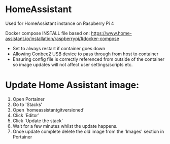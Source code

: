 # HomeAssistant
Used for HomeAssistant instance on Raspberry Pi 4

Docker compose INSTALL file based on:
https://www.home-assistant.io/installation/raspberrypi/#docker-compose

- Set to always restart if container goes down
- Allowing Conbee2 USB device to pass through from host to container
- Ensuring config file is correctly referenced from outside of the container so image updates will not affect user settings/scripts etc.

# Update Home Assistant image:
1. Open Portainer
2. Go to 'Stacks'
3. Open 'homeassistantgitversioned'
4. Click 'Editor'
5. Click 'Update the stack'
6. Wait for a few minutes whilst the update happens.
7. Once update complete delete the old image from the 'Images' section in Portainer
